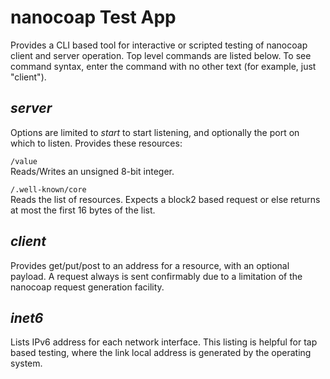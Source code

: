 # nanocoap Test App
Provides a CLI based tool for interactive or scripted testing of nanocoap client
and server operation. Top level commands are listed below. To see command syntax,
enter the command with no other text (for example, just "client").

## *server*
Options are limited to *start* to start listening, and optionally the port on
which to listen. Provides these resources:

`/value`<br>
Reads/Writes an unsigned 8-bit integer.

`/.well-known/core`<br>
Reads the list of resources. Expects a block2 based request or else returns at
most the first 16 bytes of the list.

## *client*
Provides get/put/post to an address for a resource, with an optional payload.
A request always is sent confirmably due to a limitation of the nanocoap request
generation facility.

## *inet6*
Lists IPv6 address for each network interface. This listing is helpful for tap
based testing, where the link local address is generated by the operating system.
